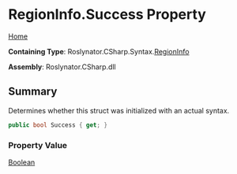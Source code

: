 # RegionInfo\.Success Property

[Home](../../../../../README.md)

**Containing Type**: Roslynator\.CSharp\.Syntax\.[RegionInfo](../README.md)

**Assembly**: Roslynator\.CSharp\.dll

## Summary

Determines whether this struct was initialized with an actual syntax\.

```csharp
public bool Success { get; }
```

### Property Value

[Boolean](https://docs.microsoft.com/en-us/dotnet/api/system.boolean)

